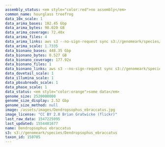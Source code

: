 ```yaml
---
assembly_status: <em style="color:red">no assembly</em>
common_name: hourglass treefrog
data_10x_scale: 1
data_arima_bases: 182.45 Gbp
data_arima_bytes: 98.020 GB
data_arima_coverage: 72.40x
data_arima_files: 4
data_arima_links: aws s3 --no-sign-request sync s3://genomeark/species/Dendropsophus_ebraccatus/aDenEbr1/genomic_data/arima/ .<br>
data_arima_scale: 1.7335
data_bionano_bases: 448.35 Gbp
data_bionano_bytes: 0.527 GB
data_bionano_coverage: 177.92x
data_bionano_files: 1
data_bionano_links: aws s3 --no-sign-request sync s3://genomeark/species/Dendropsophus_ebraccatus/aDenEbr1/genomic_data/bionano/ .<br>
data_dovetail_scale: 1
data_illumina_scale: 1
data_pbsubreads_scale: 1
data_phase_scale: 1
data_status: <em style="color:orange">some data</em>
genome_size: 2520000000
genome_size_display: 2.52 Gbp
genome_size_method: null
image: /assets/images/Dendropsophus_ebraccatus.jpg
image_license: "CC BY 2.0 Brian Gratwicke (flickr)"
last_raw_data: 1547225095
last_updated: 1554481677
name: Dendropsophus ebraccatus
s3: s3://genomeark/species/Dendropsophus_ebraccatus
taxon_id: 150705
---
```


